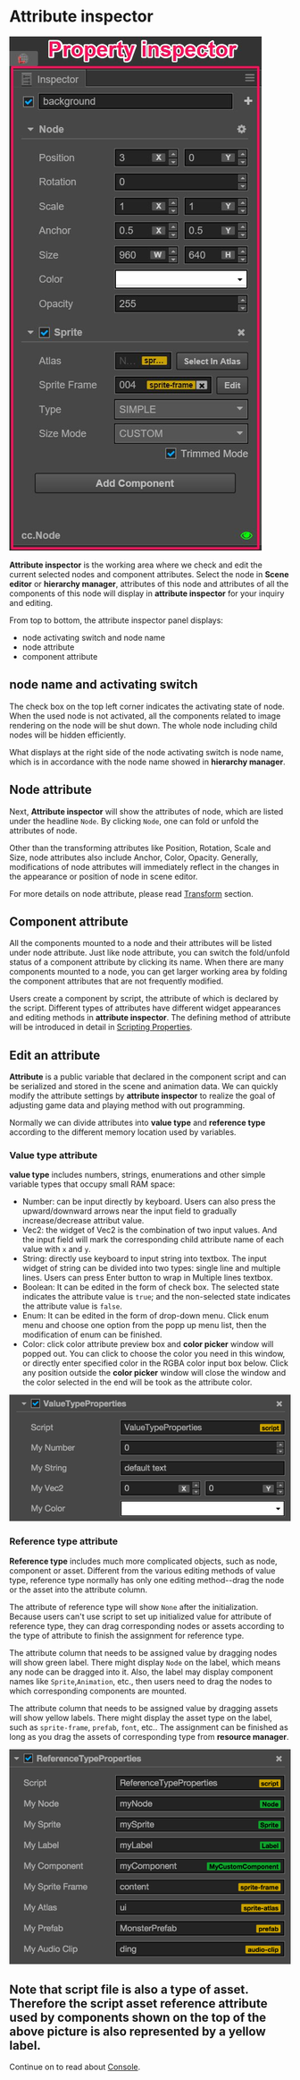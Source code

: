 # Attribute inspector

![scene-panel](../index/inspector.png)

**Attribute inspector** is the working area where we check and edit the current selected nodes and component attributes. Select the node in **Scene editor** or **hierarchy manager**, attributes of this node and attributes of all the components of this node will display in **attribute inspector** for your inquiry and editing.

From top to bottom, the attribute inspector panel displays:

- node activating switch and node name
- node attribute
- component attribute

## node name and activating switch

The check box on the top left corner indicates the activating state of node. When the used node is not activated, all the components related to image rendering on the node will be shut down. The whole node including child nodes will be hidden efficiently.

What displays at the right side of the node activating switch is node name, which is in accordance with the node name showed in **hierarchy manager**.

## Node attribute

Next, **Attribute inspector** will show the attributes of node, which are listed under the headline `Node`. By clicking `Node`, one can fold or unfold the attributes of node.

Other than the transforming attributes like Position, Rotation, Scale and Size, node attributes also include Anchor, Color, Opacity. Generally, modifications of node attributes will immediately reflect in the changes in the appearance or position of node in scene editor.

For more details on node attribute, please read [Transform](../../content-workflow/transform.md) section.

## Component attribute

All the components mounted to a node and their attributes will be listed under node attribute. Just like node attribute, you can switch the fold/unfold status of a component attribute by clicking its name. When there are many components mounted to a node, you can get larger working area by folding the component attributes that are not frequently modified.

Users create a component by script, the attribute of which is declared by the script. Different types of attributes have different widget appearances and editing methods in **attribute inspector**. The defining method of attribute will be introduced in detail in [Scripting Properties](../../scripting/properties.md).

## Edit an attribute

**Attribute** is a public variable that declared in the component script and can be serialized and stored in the scene and animation data. We can quickly modify the attribute settings by **attribute inspector** to realize the goal of adjusting game data and playing method with out programming.

Normally we can divide attributes into **value type** and **reference type** according to the different memory location used by variables.

### Value type attribute

**value type** includes numbers, strings, enumerations and other simple variable types that occupy small RAM space:

- Number: can be input directly by keyboard. Users can also press the upward/downward arrows near the input field to gradually increase/decrease attribut value.
- Vec2: the widget of Vec2 is the combination of two input values. And the input field will mark the corresponding child attribute name of each value with `x` and `y`.
- String: directly use keyboard to input string into textbox. The input widget of string can be divided into two types: single line and multiple lines. Users can press Enter button to wrap in Multiple lines textbox.
- Boolean: It can be edited in the form of check box. The selected state indicates the attribute value is `true`; and the non-selected state indicates the attribute value is `false`.
- Enum: It can be edited in the form of drop-down menu. Click enum menu and choose one option from the popp up menu list, then the modification of enum can be finished.
- Color: click color attribute preview box and **color picker** window will popped out. You can click to choose the color you need in this window, or directly enter specified color in the RGBA color input box below. Click any position outside the **color picker** window will close the window and the color selected in the end will be took as the attribute color.

![value types](inspector/value_type.png)

### Reference type attribute

**Reference type** includes much more complicated objects, such as node, component or asset. Different from the various editing methods of value type, reference type normally has only one editing method--drag the node or the asset into the attribute column.

The attribute of reference type will show `None` after the initialization. Because users can't use script to set up initialized value for attribute of reference type, they can drag corresponding nodes or assets according to the type of attribute to finish the assignment for reference type.

The attribute column that needs to be assigned value by dragging nodes will show green label. There might display `Node` on the label, which means any node can be dragged into it. Also, the label may display component names like `Sprite`,`Animation`, etc., then users need to drag the nodes to which corresponding components are mounted.

The attribute column that needs to be assigned value by dragging assets will show yellow labels. There might display the asset type on the label, such as `sprite-frame`, `prefab`, `font`, etc.. The assignment can be finished as long as you drag the assets of corresponding type from **resource manager**.

![reference types](inspector/reference_type.png)

Note that script file is also a type of asset. Therefore the script asset reference attribute used by components shown on the top of the above picture is also represented by a yellow label.
---

Continue on to read about [Console](console.md).
